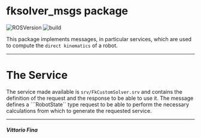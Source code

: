 # fksolver_msgs package

![ROSVersion](https://img.shields.io/badge/ROS-melodic-blue)
![build](https://img.shields.io/badge/build-passed-success)

This package implements messages, in particular services, which are used to compute the ```direct kinematics``` of a robot.
____

# The Service

The service made available is ```srv/FkCustomSolver.srv``` and contains the definition of the request and the response to be able to use it. The message defines a ```RobotState`` type request to be able to perform the necessary calculations from which to generate the requested service.
____
##### Vittorio Fina